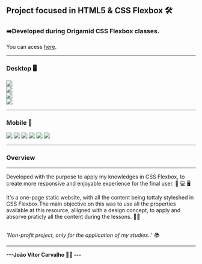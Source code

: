 <h2>Project focused in HTML5 & CSS Flexbox 🛠️ </h2>

<h3>➡️Developed during Origamid CSS Flexbox classes.</h3>
<p>You can acess <a href="https://joaodosantoscdev.github.io/flexblog/flexblog" target="_blank" alt="flexblog">here</a>.</p>
<hr>
<h3>Desktop 🖥️</h3>
<img src="img/header.jpg"></img>
<br>
<img src="img/products.jpg"></img>
<br>
<img src="img/product-box-layout.jpg"></img>
<br>
<img src="img/qualities.jpg"></img>
<hr>
<h3>Mobile 📱</h3>
<img src="img/header-mobile.jpg"></img>
<img src="img/header-img-mobile.jpg"></img>
<img src="img/boxes-mobile.jpg"></img>
<img src="img/products-mobile.jpg"></img>
<img src="img/qualities-mobile.jpg"></img>
<img src="img/footer-mobile.jpg"></img>
<hr>
<h3>Overview</h3>
<hr>
<p>Developed with the purpose to apply my knowledges in CSS Flexbox, to create more responsive and enjoyable experience for the final user.   📱 💻 🖥️</p>
<p>It's a one-page static website, with all the content being tottaly styleshed in CSS Flexbox.The main objective on this was to use all the properties available at this resource, alligned with a design concept, to apply and absorve praticly all the content during the lessons. 🧑‍💻</p>
<br>
<em>'Non-profit project, only for the application of my studies..' 📚</em>
<hr>
<strong>---João Vítor Carvalho 👨‍💻 ---</strong>
